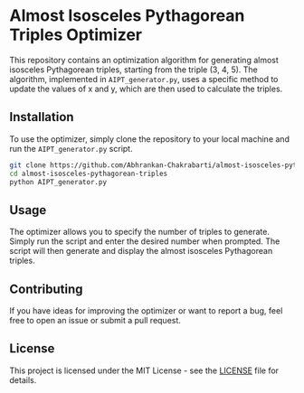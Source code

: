 # Almost Isosceles Pythagorean Triples Optimizer

This repository contains an optimization algorithm for generating almost isosceles Pythagorean triples, starting from the triple (3, 4, 5). The algorithm, implemented in `AIPT_generator.py`, uses a specific method to update the values of x and y, which are then used to calculate the triples. 

## Installation

To use the optimizer, simply clone the repository to your local machine and run the `AIPT_generator.py` script. 

```bash
git clone https://github.com/Abhrankan-Chakrabarti/almost-isosceles-pythagorean-triples.git
cd almost-isosceles-pythagorean-triples
python AIPT_generator.py
```

## Usage

The optimizer allows you to specify the number of triples to generate. Simply run the script and enter the desired number when prompted. The script will then generate and display the almost isosceles Pythagorean triples.

## Contributing

If you have ideas for improving the optimizer or want to report a bug, feel free to open an issue or submit a pull request.

## License

This project is licensed under the MIT License - see the [LICENSE](LICENSE) file for details.
